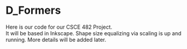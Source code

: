 # D_Formers 

Here is our code for our CSCE 482 Project.  
It will be based in Inkscape.
Shape size equalizing via scaling is up and running.
More details will be added later.   
